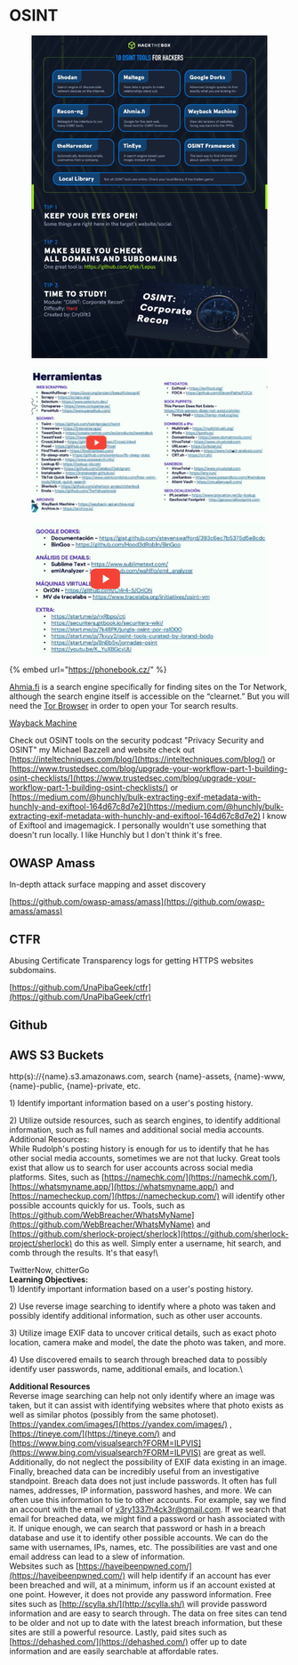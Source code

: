 # OSINT

<figure><img src="../.gitbook/assets/image (17).png" alt=""><figcaption></figcaption></figure>

<figure><img src="../.gitbook/assets/image (141).png" alt=""><figcaption></figcaption></figure>

<figure><img src="../.gitbook/assets/image (142).png" alt=""><figcaption></figcaption></figure>

{% embed url="https://phonebook.cz/" %}

[Ahmia.fi](https://ahmia.fi/) is a search engine specifically for finding sites on the Tor Network, although the search engine itself is accessible on the “clearnet.” But you will need the [Tor Browser](https://www.torproject.org/download/) in order to open your Tor search results.

[Wayback Machine](https://archive.org/web/)

Check out OSINT tools on the security podcast "Privacy Security and OSINT" my Michael Bazzell and website check out [https://inteltechniques.com/blog/](https://inteltechniques.com/blog/) or [https://www.trustedsec.com/blog/upgrade-your-workflow-part-1-building-osint-checklists/](https://www.trustedsec.com/blog/upgrade-your-workflow-part-1-building-osint-checklists/) or [https://medium.com/@hunchly/bulk-extracting-exif-metadata-with-hunchly-and-exiftool-164d67c8d7e2](https://medium.com/@hunchly/bulk-extracting-exif-metadata-with-hunchly-and-exiftool-164d67c8d7e2) I know of Exiftool and imagemagick. I personally wouldn't use something that doesn't run locally. I like Hunchly but I don't think it's free.

## OWASP Amass

In-depth attack surface mapping and asset discovery

[https://github.com/owasp-amass/amass](https://github.com/owasp-amass/amass)

## CTFR

Abusing Certificate Transparency logs for getting HTTPS websites subdomains.

[https://github.com/UnaPibaGeek/ctfr](https://github.com/UnaPibaGeek/ctfr)

## Github

## AWS S3 Buckets

http(s)://{name}.s3.amazonaws.com, search {name}-assets, {name}-www, {name}-public, {name}-private, etc.

1\) Identify important information based on a user's posting history.

2\) Utilize outside resources, such as search engines, to identify additional information, such as full names and additional social media accounts.\
Additional Resources:\
While Rudolph's posting history is enough for us to identify that he has other social media accounts, sometimes we are not that lucky. Great tools exist that allow us to search for user accounts across social media platforms. Sites, such as [https://namechk.com/](https://namechk.com/), [https://whatsmyname.app/](https://whatsmyname.app/) and [https://namecheckup.com/](https://namecheckup.com/) will identify other possible accounts quickly for us. Tools, such as [https://github.com/WebBreacher/WhatsMyName](https://github.com/WebBreacher/WhatsMyName) and [https://github.com/sherlock-project/sherlock](https://github.com/sherlock-project/sherlock) do this as well. Simply enter a username, hit search, and comb through the results. It's that easy!\


TwitterNow, chitterGo\
**Learning Objectives:**\
1\) Identify important information based on a user's posting history.

2\) Use reverse image searching to identify where a photo was taken and possibly identify additional information, such as other user accounts.

3\) Utilize image EXIF data to uncover critical details, such as exact photo location, camera make and model, the date the photo was taken, and more.

4\) Use discovered emails to search through breached data to possibly identify user passwords, name, additional emails, and location.\


**Additional Resources**\
Reverse image searching can help not only identify where an image was taken, but it can assist with identifying websites where that photo exists as well as similar photos (possibly from the same photoset). [https://yandex.com/images/](https://yandex.com/images/) , [https://tineye.com/](https://tineye.com/) and [https://www.bing.com/visualsearch?FORM=ILPVIS](https://www.bing.com/visualsearch?FORM=ILPVIS) are great as well. Additionally, do not neglect the possibility of EXIF data existing in an image. \
Finally, breached data can be incredibly useful from an investigative standpoint. Breach data does not just include passwords. It often has full names, addresses, IP information, password hashes, and more. We can often use this information to tie to other accounts. For example, say we find an account with the email of v3ry1337h4ck3r@gmail.com. If we search that email for breached data, we might find a password or hash associated with it. If unique enough, we can search that password or hash in a breach database and use it to identify other possible accounts. We can do the same with usernames, IPs, names, etc. The possibilities are vast and one email address can lead to a slew of information.\
Websites such as [https://haveibeenpwned.com/](https://haveibeenpwned.com/) will help identify if an account has ever been breached and will, at a minimum, inform us if an account existed at one point. However, it does not provide any password information. Free sites such as [http://scylla.sh/](http://scylla.sh/) will provide password information and are easy to search through. The data on free sites can tend to be older and not up to date with the latest breach information, but these sites are still a powerful resource. Lastly, paid sites such as [https://dehashed.com/](https://dehashed.com/) offer up to date information and are easily searchable at affordable rates.
